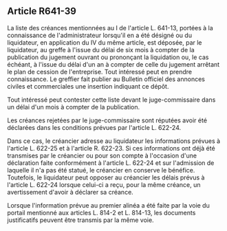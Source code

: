 Article R641-39
----
La liste des créances mentionnées au I de l'article L. 641-13, portées à la
connaissance de l'administrateur lorsqu'il en a été désigné ou du liquidateur,
en application du IV du même article, est déposée, par le liquidateur, au greffe
à l'issue du délai de six mois à compter de la publication du jugement ouvrant
ou prononçant la liquidation ou, le cas échéant, à l'issue du délai d'un an à
compter de celle du jugement arrêtant le plan de cession de l'entreprise. Tout
intéressé peut en prendre connaissance. Le greffier fait publier au Bulletin
officiel des annonces civiles et commerciales une insertion indiquant ce dépôt.

Tout intéressé peut contester cette liste devant le juge-commissaire dans un
délai d'un mois à compter de la publication.

Les créances rejetées par le juge-commissaire sont réputées avoir été déclarées
dans les conditions prévues par l'article L. 622-24.

Dans ce cas, le créancier adresse au liquidateur les informations prévues à
l'article L. 622-25 et à l'article R. 622-23. Si ces informations ont déjà été
transmises par le créancier ou pour son compte à l'occasion d'une déclaration
faite conformément à l'article L. 622-24 et sur l'admission de laquelle il n'a
pas été statué, le créancier en conserve le bénéfice. Toutefois, le liquidateur
peut opposer au créancier les délais prévus à l'article L. 622-24 lorsque
celui-ci a reçu, pour la même créance, un avertissement d'avoir à déclarer sa
créance.

Lorsque l'information prévue au premier alinéa a été faite par la voie du
portail mentionné aux articles L. 814-2 et L. 814-13, les documents
justificatifs peuvent être transmis par la même voie.
